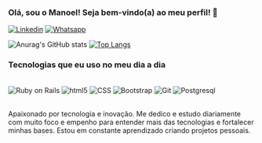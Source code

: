 ### Olá, sou o Manoel! Seja bem-vindo(a) ao meu perfil! 🚀

[![Linkedin](https://img.shields.io/badge/LinkedIn-0077B5?style=for-the-badge&logo=linkedin&logoColor=white)](https://www.linkedin.com/in/manoel-pereira-neto-489a20262/) [![Whatsapp](https://img.shields.io/badge/WhatsApp-25D366?style=for-the-badge&logo=whatsapp&logoColor=white)](https://wa.me/5561995990221) 

![Anurag's GitHub stats](https://github-readme-stats.vercel.app/api?username=manoeltech&count_private=true&theme=dark)
[![Top Langs](https://github-readme-stats.vercel.app/api/top-langs/?username=manoeltech&langs_count=8&theme=dark)](https://github.com/anuraghazra/github-readme-stats)

### Tecnologias que eu uso no meu dia a dia

<div style="display: inline_block"></br>
    <img alt="Ruby on Rails" src="https://img.shields.io/badge/Ruby_on_Rails-CC0000?style=for-the-badge&logo=ruby-on-rails&logoColor=white">
    <img alt="html5" src="https://img.shields.io/badge/HTML5-E34F26?style=for-the-badge&logo=html5&logoColor=white">
    <img alt="CSS" src="https://img.shields.io/badge/CSS3-1572B6?style=for-the-badge&logo=css3&logoColor=white">
    <img alt="Bootstrap" src="https://img.shields.io/badge/Bootstrap-563D7C?style=for-the-badge&logo=bootstrap&logoColor=white">
    <img alt="Git" src="https://img.shields.io/badge/GIT-E44C30?style=for-the-badge&logo=git&logoColor=white">
    <img alt="Postgresql" src="https://img.shields.io/badge/PostgreSQL-316192?style=for-the-badge&logo=postgresql&logoColor=white">
</div><br>

Apaixonado por tecnologia e inovação. Me dedico e estudo diariamente com muito foco e empenho para entender mais das tecnologias e fortalecer minhas bases. Estou em constante aprendizado criando projetos pessoais. 
 
